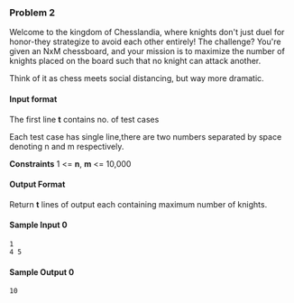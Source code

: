 ### Problem 2

Welcome to the kingdom of Chesslandia, where knights don't just duel for honor-they strategize to avoid each other entirely! The challenge? You're given an NxM chessboard, and your mission is to maximize the number of knights placed on the board such that no knight can attack another.

Think of it as chess meets social distancing, but way more dramatic.

#### Input format

The first line **t** contains no. of test cases

Each test case has single line,there are two numbers separated by space denoting n and m respectively.

**Constraints**
1 <= **n**, **m** <= 10,000

#### Output Format

Return **t** lines of output each containing maximum number of knights.

#### Sample Input 0

```
1
4 5
```

#### Sample Output 0

```
10
```
